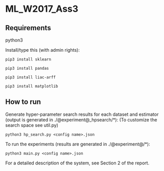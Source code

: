# ML_W2017_Ass3

## Requirements
python3

Install/type this (with admin rights):

`pip3 install sklearn`

`pip3 install pandas`

`pip3 install liac-arff`

`pip3 install matplotlib`

## How to run

Generate hyper-parameter search results for each dataset and estimator (output is generated in ./@experiment@_hpsearch/*):
(To customize the search space see util.py)

`python3 hp_search.py <config name>.json`

To run the experiments (results are generated in ./@experiment@/*):

`python3 main.py <config name>.json`

For a detailed description of the system, see Section 2 of the report.
